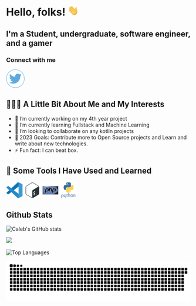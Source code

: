 # Hello, folks! <img src="./assets/wave.gif" width="30px">

## I'm a Student, undergraduate, software engineer, and a gamer

### Connect with me

<a href="https://www.twitter.com/CalebMundati/">
  <img height="50" src="./assets/twitter2.png"/>
</a>


## 👨🏻‍💻  A Little Bit About Me and My Interests 

- 🔭 I’m currently working on my 4th year project
- 🌱 I’m currently learning Fullstack and Machine Learning
- 👯 I’m looking to collaborate on any kotlin projects
- 🥅 2023 Goals: Contribute more to Open Source projects and Learn and write about new technologies.
- ⚡ Fun fact: I can beat box.




## 🚀 Some Tools I Have Used and Learned</h2>
<p align="left">
<img src="./assets/vs1.svg" alt="vscode" width="45" height="45"/>
<img src="./assets/bash.svg" alt="bash" width="45" height="45"/>
<img src="./assets/php.svg" alt="php" width="45" height="45"/>
<img src="./assets/python.svg" alt="python" width="45" height="45"/>
</p>


## Github Stats

![Caleb's GitHub stats](https://github-readme-stats.vercel.app/api?username=MundatiC&show_icons=true&hide=&count_private=true&title_color=gold&text_color=ffffff&icon_color=0891b2&bg_color=0f172a&hide_border=true&show_icons=true) 

![](https://github-readme-streak-stats.herokuapp.com/?user=MundatiC&stroke=ffffff&background=0f172a&ring=0891b2&fire=0891b2&currStreakNum=ffffff&currStreakLabel=0891b2&sideNums=ffffff&sideLabels=ffffff&dates=ffffff&hide_border=true)

![Top Languages](https://github-readme-stats.vercel.app/api/top-langs/?username=MundatiC&theme=dark-blue)

![Snake animation](https://github.com/MundatiC/MundatiC/blob/output/github-contribution-grid-snake.svg)
